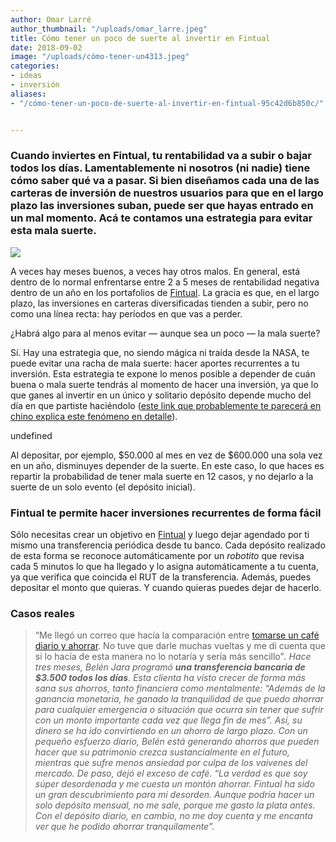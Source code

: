 ```yaml
---
author: Omar Larré
author_thumbnail: "/uploads/omar_larre.jpeg"
title: Cómo tener un poco de suerte al invertir en Fintual
date: 2018-09-02
image: "/uploads/cómo-tener-un4313.jpeg"
categories:
- ideas
- inversión
aliases:
- "/cómo-tener-un-poco-de-suerte-al-invertir-en-fintual-95c42d6b850c/"


---
```


### Cuando inviertes en Fintual, tu rentabilidad va a subir o bajar todos los días. Lamentablemente ni nosotros (ni nadie) tiene cómo saber qué va a pasar. Si bien diseñamos cada una de las carteras de inversión de nuestros usuarios para que en el largo plazo las inversiones suban, puede ser que hayas entrado en un mal momento. Acá te contamos una estrategia para evitar esta mala suerte.

![](/uploads/cómo-tener-un4313.jpeg)

A veces hay meses buenos, a veces hay otros malos. En general, está dentro de lo normal enfrentarse entre 2 a 5 meses de rentabilidad negativa dentro de un año en los portafolios de [Fintual](https://fintual.cl/). La gracia es que, en el largo plazo, las inversiones en carteras diversificadas tienden a subir, pero no como una línea recta: hay períodos en que vas a perder.

¿Habrá algo para al menos evitar — aunque sea un poco — la mala suerte?

Sí. Hay una estrategia que, no siendo mágica ni traída desde la NASA, te puede evitar una racha de mala suerte: hacer aportes recurrentes a tu inversión. Esta estrategia te expone lo menos posible a depender de cuán buena o mala suerte tendrás al momento de hacer una inversión, ya que lo que ganes al invertir en un único y solitario depósito depende mucho del día en que partiste haciéndolo ([este link que probablemente te parecerá en chino explica este fenómeno en detalle](http://archive.nytimes.com/www.nytimes.com/interactive/2011/01/02/business/20110102-metrics-graphic.html)).

undefined

Al depositar, por ejemplo, $50.000 al mes en vez de $600.000 una sola vez en un año, disminuyes depender de la suerte. En este caso, lo que haces es repartir la probabilidad de tener mala suerte en 12 casos, y no dejarlo a la suerte de un solo evento (el depósito inicial).

### Fintual te permite hacer inversiones recurrentes de forma fácil

Sólo necesitas crear un objetivo en [Fintual](https://fintual.cl/) y luego dejar agendado por ti mismo una transferencia periódica desde tu banco. Cada depósito realizado de esta forma se reconoce automáticamente por un *robotito* que revisa cada 5 minutos lo que ha llegado y lo asigna automáticamente a tu cuenta, ya que verifica que coincida el RUT de la transferencia. Además, puedes depositar el monto que quieras. Y cuando quieras puedes dejar de hacerlo.

### Casos reales
> “Me llegó un correo que hacía la comparación entre [tomarse un café diario y ahorrar](https://blog.fintual.cl/cómo-un-café-starbucks-menos-al-d%C3%ADa-podr%C3%ADa-darte-más-de-100-000-000-57bc70876372). No tuve que darle muchas vueltas y me di cuenta que si lo hacía de esta manera no lo notaría y sería más sencillo”*.*
> *Hace tres meses, Belén Jara programó **una transferencia bancaria de $3.500 todos los días**. Esta clienta ha visto crecer de forma más sana sus ahorros, tanto financiera como mentalmente: “Además de la ganancia monetaria, he ganado la tranquilidad de que puedo ahorrar para cualquier emergencia o situación que ocurra sin tener que sufrir con un monto importante cada vez que llega fin de mes”.*
> *Así, su dinero se ha ido convirtiendo en un ahorro de largo plazo. Con un pequeño esfuerzo diario, Belén está generando ahorros que pueden hacer que su patrimonio crezca sustancialmente en el futuro, mientras que sufre menos ansiedad por culpa de los vaivenes del mercado. De paso, dejó el exceso de café.*
> *“La verdad es que soy súper desordenada y me cuesta un montón ahorrar. Fintual ha sido un gran descubrimiento para mi desorden. Aunque podría hacer un solo depósito mensual, no me sale, porque me gasto la plata antes. Con el depósito diario, en cambio, no me doy cuenta y me encanta ver que he podido ahorrar tranquilamente”.*
